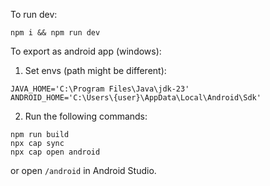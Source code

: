 

To run dev:
```
npm i && npm run dev
```

To export as android app (windows):

1. Set envs (path might be different):
```
JAVA_HOME='C:\Program Files\Java\jdk-23'
ANDROID_HOME='C:\Users\{user}\AppData\Local\Android\Sdk'
```

2. Run the following commands:

```
npm run build
npx cap sync
npx cap open android
```

or open `/android` in Android Studio.